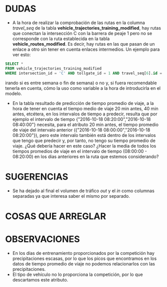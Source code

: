 # DUDAS
* A la hora de realizar la comprobación de las rutas en la columna *travel_seq* de la tabla **vehicle_trajectories_training_modified**, hay rutas que conectan la intersección C con la barrera de peaje 1 pero no se corresponde con la ruta establecida en la tabla **vehicle_routes_modified**. Es decir, hay rutas en las que pasan de un enlace a otro sin tener en cuenta enlaces intermedios. Un ejemplo para ver esto: 

```sql
SELECT *
FROM vehicle_trajectories_training_modified 
WHERE intersection_id = 'C' AND tollgate_id = 1 AND travel_seq[6].id = '121';
```
irando si es entre semana o fin de semana) o no y, si fuera recomendable tenerla en cuenta, cómo la uso como variable a la hora de introducirla en el modelo.


* En la tabla resultado de predicción de tiempo promedio de viaje, a la hora de tener en cuenta el tiempo medio de viaje 20 min antes, 40 min antes, etcétera, en los intervalos de tiempo a predecir,  resulta que por ejemplo el intervalo de tiempo  {"2016-10-18 08:20:00","2016-10-18 08:40:00"} necesita, para el atributo 20 min antes, el tiempo promedio de viaje del intervalo anterior ({"2016-10-18 08:00:00","2016-10-18 08:20:00"}), pero este intervalo también está dentro de los intervalos que tengo que predecir y, por tanto, no tengo su tiempo promedio de viaje. ¿Qué debería hacer en este caso? ¿Hacer la media de todos los tiempos promedios de viaje en el intervalo de tiempo (08:00:00 - 08:20:00) en los dias anteriores en la ruta que estemos considerando?
# SUGERENCIAS
* Se ha dejado al final el volumen de tráfico *out* y el *in* como columnas separadas ya que interesa saber el mismo por separado.

# COSAS QUE ARREGLAR


# OBSERVACIONES
* En los días de entrenamiento proporcionados por la competición hay precipitaciones escasas, por lo que los picos que encontramos en los datos de tiempo promedio de viaje no podemos relacionarlos con las precipitaciones.
* El tipo de vehículo no lo proporciona la competición, por lo que descartamos este atributo.
